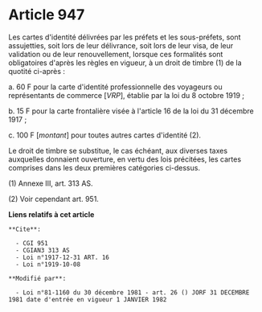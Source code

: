 # Article 947

Les cartes d'identité délivrées par les préfets et les sous-préfets, sont assujetties, soit lors de leur délivrance, soit
lors de leur visa, de leur validation ou de leur renouvellement, lorsque ces formalités sont obligatoires d'après les règles
en vigueur, à un droit de timbre (1) de la quotité ci-après :

a. 60 F pour la carte d'identité professionnelle des voyageurs ou représentants de commerce [*VRP*], établie par la loi du 8
octobre 1919 ;

b. 15 F pour la carte frontalière visée à l'article 16 de la loi du 31 décembre 1917 ;

c. 100 F [*montant*] pour toutes autres cartes d'identité (2).

Le droit de timbre se substitue, le cas échéant, aux diverses taxes auxquelles donnaient ouverture, en vertu des lois
précitées, les cartes comprises dans les deux premières catégories ci-dessus.

(1) Annexe III, art. 313 AS.

(2) Voir cependant art. 951.

**Liens relatifs à cet article**

	**Cite**:

	  - CGI 951
	  - CGIAN3 313 AS
	  - Loi n°1917-12-31 ART. 16
	  - Loi n°1919-10-08

	**Modifié par**:

	  - Loi n°81-1160 du 30 décembre 1981 - art. 26 () JORF 31 DECEMBRE 1981 date d'entrée en vigueur 1 JANVIER 1982
